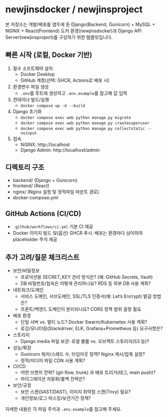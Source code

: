 # newjinsdocker / newjinsproject

본 저장소는 개발/배포를 염두에 둔 Django(Backend, Gunicorn) + MySQL + NGINX + React(Frontend) 도커 환경(newjinsdocker)과 Django API Server(newjinsproject)를 구성하기 위한 템플릿입니다.

## 빠른 시작 (로컬, Docker 기반)

1. 필수 소프트웨어 설치
   - Docker Desktop
   - GitHub 계정(선택: GHCR, Actions로 배포 시)
2. 환경변수 파일 생성
   - `.env`를 루트에 생성하고 `.env.example`를 참고해 값 입력
3. 컨테이너 빌드/실행
   - `docker compose up -d --build`
4. Django 초기화
   - `docker compose exec web python manage.py migrate`
   - `docker compose exec web python manage.py createsuperuser`
   - `docker compose exec web python manage.py collectstatic --noinput`
5. 접속
   - NGINX: http://localhost
   - Django Admin: http://localhost/admin

## 디렉토리 구조
- backend/ (Django + Gunicorn)
- frontend/ (React)
- nginx/ (Nginx 설정 및 정적파일 마운트 경로)
- docker-compose.yml

## GitHub Actions (CI/CD)
- `.github/workflows/ci.yml` 기본 CI 제공
- Docker 이미지 빌드 및(옵션) GHCR 푸시. 배포는 환경마다 상이하여 placeholder 주석 제공

## 추가 고려/질문 체크리스트
- 보안/비밀정보
  - 프로덕션용 SECRET_KEY 관리 방식은? (예: GitHub Secrets, Vault) 
  - DB 비밀번호/접속은 어떻게 관리하나요? RDS 등 외부 DB 사용 계획?
- 네트워크/도메인
  - 서비스 도메인, 서브도메인, SSL/TLS 인증서(예: Let’s Encrypt) 발급 방법은?
  - 프론트/백엔드 도메인이 분리되나요? CORS 정책 범위 결정 필요
- 배포 환경
  - 단일 서버 vs. 멀티 노드? Docker Swarm/Kubernetes 사용 계획?
  - 로깅/모니터링(Stackdriver, ELK, Grafana+Prometheus 등) 요구사항은?
- 스토리지
  - Django media 파일 보관: 로컬 볼륨 vs. 오브젝트 스토리지(S3 등)?
- 성능/확장
  - Gunicorn 워커/스레드 수, 타임아웃 정책? Nginx 캐시/압축 설정? 
  - 정적/미디어 파일 CDN 사용 계획?
- CI/CD
  - 어떤 브랜치 전략? (git-flow, trunk) 과 배포 트리거(태그, main push)?
  - 마이그레이션 자동화/롤백 전략은?
- 보안/규정
  - 보안 스캔(SAST/DAST), 이미지 취약점 스캔(Trivy) 필요?
  - 개인정보/로그 마스킹/보관기간 정책?

자세한 내용은 각 파일 주석과 `.env.example`를 참고해 주세요.
